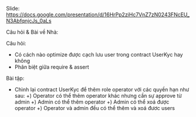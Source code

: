 Slide:
https://docs.google.com/presentation/d/16HrPp2ziHc7VnZ7zN0243FNcEU_N3AbfqnjcJs_0aLs


Câu hỏi & Bài về Nhà:

Câu hỏi:
- Có cách nào optimize được cạch lưu user trong contract UserKyc hay không
- Phân biệt giữa require & assert

Bài tập:
- Chình lại contract UserKyc để thêm role operator với các quyền hạn như sau:
  +) Operator có thể thêm operator khác nhưng cần sự approve từ admin
  +) Admin có thể thêm operator
  +) Admin có thể xoá được operator
  +) Operator và admin đều có thể thêm và xoá đươc users
